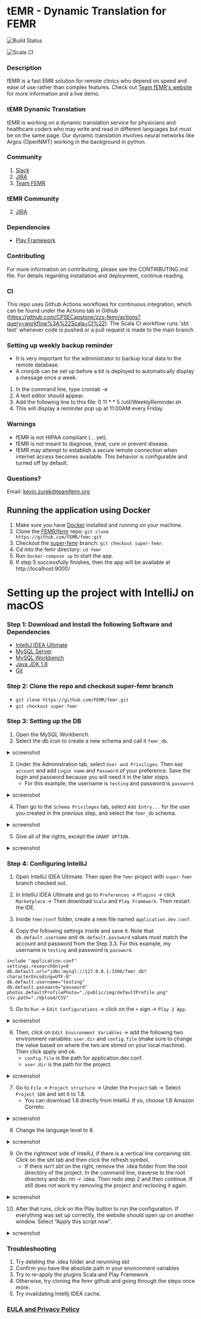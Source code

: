 # tEMR - Dynamic Translation for FEMR

![Build Status](https://codebuild.us-east-1.amazonaws.com/badges?uuid=eyJlbmNyeXB0ZWREYXRhIjoiMVBXNWNSMnZsYkgxb05IYS9rclF4eE9QcVdZT1JBNWI1V3RucFd1cXd4ZVEzTzZ5ZWREaEJJRXRDbExyY243eG05VVV4cWVkQXlMelN1bnkxY2dHUUlZPSIsIml2UGFyYW1ldGVyU3BlYyI6IjlCTnI2U0hvU00yNjROQnQiLCJtYXRlcmlhbFNldFNlcmlhbCI6MX0%3D&branch=master)

![Scala CI](https://github.com/FEMR/femr/actions/workflows/scala.yml/badge.svg)

### Description

fEMR is a fast EMR solution for remote clinics who depend on speed and ease of use rather than complex features. Check out [Team fEMR's website](https://teamfemr.org) for more information and a live demo.

### tEMR Dynamic Translation

tEMR is working on a dynamic translation service for physicians and healthcare coders who may write and read in different languages but must be on the same page. Our dynamic translation involves neural networks like Argos (OpenNMT) working in the background in python.

### Community
1. [Slack](http://teamfemr.org/slack.html)
2. [JIRA](https://teamfemr.atlassian.net)
3. [Team FEMR](https://teamfemr.org)

### tEMR Community
2. [JIRA](https://platinum.cscaws.com:8443/projects/TEMR/summary)

### Dependencies

* [Play Framework](http://www.playframework.com/)

### Contributing
For more information on contributing, please see the CONTRIBUTING.md file. For details regarding installation and deployment, continue reading.

### CI
This repo uses Github Actions workflows for continuous integration, which can be found under the Actions tab in Github (https://github.com/CPSECapstone/zzs-femr/actions?query=workflow%3A%22Scala+CI%22). The Scala CI workflow runs 'sbt test' whenever code is pushed or a pull request is made to the main branch.

### Setting up weekly backup reminder

* It is very important for the administrator to backup local data to the remote database.
* A cronjob can be set up before a kit is deployed to automatically display a message once a week.

1. In the command line, type crontab -e
2. A text editor should appear.
3. Add the following line to this file: 0 11 * * 5 <path to fEMR project home directory>/util/WeeklyReminder.sh
4. This will display a reminder pop up at 11:00AM every Friday.

### Warnings

* fEMR is not HIPAA compliant (... yet).
* fEMR is not meant to diagnose, treat, cure or prevent disease.
* fEMR may attempt to establish a secure remote connection when internet access becomes available. This behavior is configurable and turned off by default.

### Questions?

Email: kevin.zurek@teamfemr.org

## Running the application using Docker
1. Make sure you have [Docker](https://docs.docker.com/get-docker/) installed and running on your machine.
2. Clone the [FEMR/femr](https://github.com/FEMR/femr) repo: `git clone https://github.com/FEMR/femr.git`
3. Checkout the [super-femr](https://github.com/FEMR/femr/tree/super-femr) branch: `git checkout super-femr`.
4. Cd into the femr directory: `cd femr`    
5. Run `docker-compose up` to start the app.
6. If step 5 successfully finishes, then the app will be available at http://localhost:9000/
    
# Setting up the project with IntelliJ on macOS

### Step 1: Download and Install the following Software and Dependencies 
- [IntelliJ IDEA Ultimate](https://www.jetbrains.com/idea/download/)
- [MySQL Server](https://dev.mysql.com/downloads/mysql/)
- [MySQL Workbench](https://dev.mysql.com/downloads/workbench/)
- [Java JDK 1.8](http://www.oracle.com/technetwork/java/javase/downloads/jdk8-downloads-2133151.html)
- [Git](http://git-scm.com/)

### Step 2: Clone the repo and checkout super-femr branch
- `git clone https://github.com/FEMR/femr.git`
- `git checkout super-femr`

### Step 3: Setting up the DB 
1. Open the MySQL Workbench.
2. Select the db icon to create a new schema and call it `femr_db`.

<details> <summary> screenshot </summary>

![Image](https://github.com/kylene-phillips/femr-installation/blob/gh-pages/images/mysqlworkbench1.png?raw=true)

</details>

3. Under the Administration tab, select `User and Priviliges`. Then `Add account` and add `Login name` and `Password` of your preference. Save the login and password because you will need it in the later steps. 
     - For this example, the username is `testing` and password is `password`.

<details> <summary> screenshot </summary>

![Image](https://github.com/kylene-phillips/femr-installation/blob/gh-pages/images/mysqlworkbench2.png?raw=true)

</details>

4. Then go to the `Schema Privileges` tab, select `Add Entry...` for the user you created in the previous step, and select the `femr_db` schema.

<details> <summary> screenshot </summary>

![Image](https://github.com/kylene-phillips/femr-installation/blob/gh-pages/images/mysqlworkbench3.png?raw=true)

![Image](https://github.com/kylene-phillips/femr-installation/blob/gh-pages/images/mysqlworkbench4.png?raw=true)

</details>

5. Give all of the rights, except the `GRANT OPTION`. 

<details> <summary> screenshot </summary>

![Image](https://github.com/kylene-phillips/femr-installation/blob/gh-pages/images/mysqlworkbench5.png?raw=true)

</details>

### Step 4: Configuring IntelliJ

1. Open IntelliJ IDEA Ultimate. Then open the `femr` project with `super-femr` branch checked out.

2. In IntelliJ IDEA Ultimate and go to `Preferences` -> `Plugins` -> click `Marketplace` -> Then download `Scala` and `Play Framework`. Then restart the IDE.

3. Inside `femr/conf` folder, create a new file named  `application.dev.conf`. 
4. Copy the following settings inside and save it. Note that `db.default.username` and `db.default.password` values must match the account and password from the Step 3.3. For this example, my username is `testing` and password is `password`.

```
include "application.conf"
settings.researchOnly=0
db.default.url="jdbc:mysql://127.0.0.1:3306/femr_db?characterEncoding=UTF-8"
db.default.username="testing"
db.default.password="password"
photos.defaultProfilePhoto="./public/img/defaultProfile.png"
csv.path="./Upload/CSV"
```

5. Go to `Run` -> `Edit Configurations` -> click on the `+` sign -> `Play 2 App`.

<details> <summary> screenshot </summary>

![Image](https://github.com/kylene-phillips/femr-installation/blob/gh-pages/images/intellij5.png?raw=true)

</details>

6. Then, click on `Edit Environment Variables` -> add the following two environment variables: `user.dir` and `config.file` (make sure to change the value based on where the two are stored on your local machine). Then click apply and ok.
    - `config.file` is the path for application.dev.conf.
    - `user.dir` is the path for the project.

<details> <summary> screenshot </summary>

![Image](https://github.com/kylene-phillips/femr-installation/blob/gh-pages/images/intellij6.png?raw=true)

</details>


7. Go to `File` -> `Project structure` -> Under the `Project` tab -> Select `Project SDK` and set it to 1.8. 
    - You can download 1.8 directly from IntelliJ. If so, choose 1.8 Amazon Correto.

<details> <summary> screenshot </summary>

![Image](https://github.com/kylene-phillips/femr-installation/blob/gh-pages/images/intellij7.png?raw=true)

</details>

8. Change the language level to 8.

<details> <summary> screenshot </summary>

![Image](https://github.com/kylene-phillips/femr-installation/blob/gh-pages/images/intellij8.png?raw=true)

</details>

9. On the rightmost side of IntelliJ, if there is a vertical line containing sbt. Click on the sbt tab and then click the refresh symbol.
      - If there isn’t sbt on the right, remove the .idea folder from the root directory of the project. In the command line, traverse to the root directory and do: rm -r .idea. Then redo step 2 and then continue. If still does not work try removing the project and recloning it again. 

<details> <summary> screenshot </summary>

![Image](https://github.com/kylene-phillips/femr-installation/blob/gh-pages/images/intellij9.png?raw=true)

</details>

10. After that runs, click on the Play button to run the configuration. If everything was set up correctly, the website should open up on another window. Select “Apply this script now”.

<details> <summary> screenshot </summary>

![Image](https://github.com/kylene-phillips/femr-installation/blob/gh-pages/images/intellij10.png?raw=true)

</details>

### Troubleshooting
1. Try deleting the .idea folder and rerunning sbt 
2. Confirm you have the absolute path in your environment variables
3. Try to re-apply the plugins Scala and Play Framework
4. Otherwise, try cloning the femr github and going through the steps once more.
5. Try invalidating Intellij IDEA cache.

### [EULA and Privacy Policy](https://github.com/FEMR/femr/blob/master/LICENSE)

